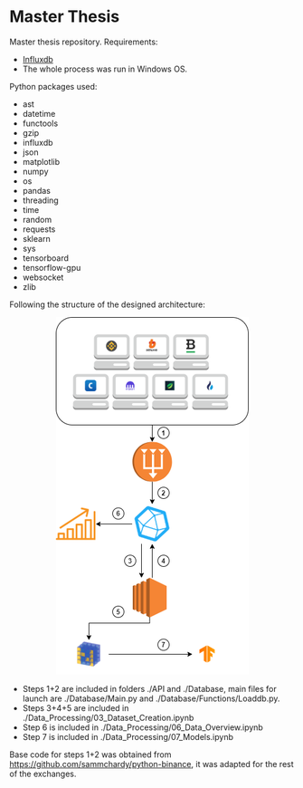 # Master Thesis
Master thesis repository. Requirements:

- [Influxdb](https://docs.influxdata.com/influxdb/v1.8/introduction/install/)
- The whole process was run in Windows OS.

Python packages used:

- ast
- datetime
- functools
- gzip
- influxdb
- json
- matplotlib
- numpy
- os
- pandas
- threading
- time
- random
- requests
- sklearn
- sys
- tensorboard
- tensorflow-gpu
- websocket
- zlib

Following the structure of the designed architecture:

<p align="center">
  <img src="https://github.com/DanielMCM/Thesis/blob/master/Image/Process_diagram.png" />
</p>

- Steps 1+2 are included in folders ./API and ./Database, main files for launch are ./Database/Main.py and ./Database/Functions/Loaddb.py.
- Steps 3+4+5 are included in ./Data_Processing/03_Dataset_Creation.ipynb
- Step 6 is included in ./Data_Processing/06_Data_Overview.ipynb
- Step 7 is included in ./Data_Processing/07_Models.ipynb

Base code for steps 1+2 was obtained from https://github.com/sammchardy/python-binance, it was adapted for the rest of the exchanges.

